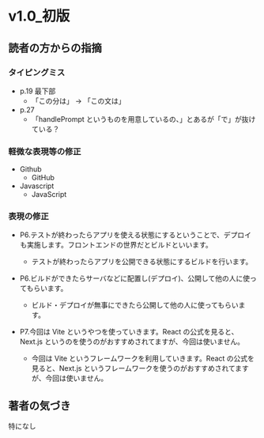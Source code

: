# v1.0\_初版

## 読者の方からの指摘

### タイピングミス

- p.19 最下部
  - 「この分は」 -> 「この文は」
- p.27
  - 「handlePrompt というものを用意しているの、」とあるが「で」が抜けている？

### 軽微な表現等の修正

- Github
  - GitHub
- Javascript
  - JavaScript

### 表現の修正

- P6.テストが終わったらアプリを使える状態にするということで、デプロイも実施します。フロントエンドの世界だとビルドといいます。

  - テストが終わったらアプリを公開できる状態にするビルドを行います。

- P6.ビルドができたらサーバなどに配置し(デプロイ)、公開して他の人に使ってもらいます。

  - ビルド・デプロイが無事にできたら公開して他の人に使ってもらいます。

- P7.今回は Vite というやつを使っていきます。React の公式を見ると、Next.js というのを使うのがおすすめされてますが、今回は使いません。
  - 今回は Vite というフレームワークを利用していきます。React の公式を見ると、Next.js というフレームワークを使うのがおすすめされてますが、今回は使いません。

## 著者の気づき

特になし
